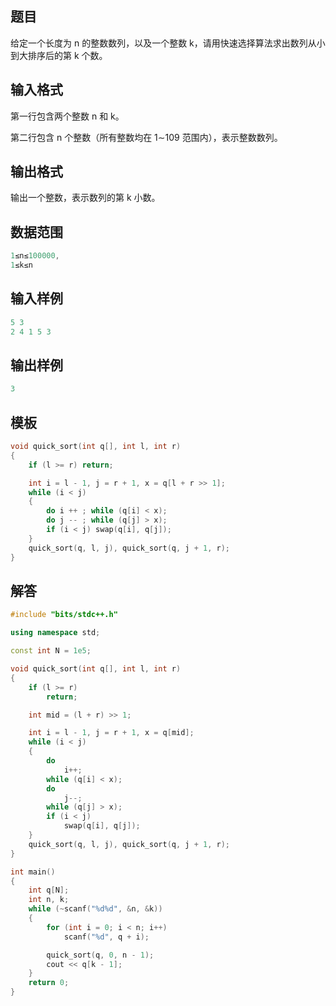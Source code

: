 ## **题目**
给定一个长度为 n 的整数数列，以及一个整数 k，请用快速选择算法求出数列从小到大排序后的第 k 个数。

## **输入格式**
第一行包含两个整数 n 和 k。

第二行包含 n 个整数（所有整数均在 1∼109 范围内），表示整数数列。

## **输出格式**
输出一个整数，表示数列的第 k 小数。

## **数据范围**
```c++
1≤n≤100000,
1≤k≤n
```
## **输入样例**
```c++
5 3
2 4 1 5 3
```

## **输出样例**
```c++
3
```

## **模板**
```c++
void quick_sort(int q[], int l, int r)
{
    if (l >= r) return;

    int i = l - 1, j = r + 1, x = q[l + r >> 1];
    while (i < j)
    {
        do i ++ ; while (q[i] < x);
        do j -- ; while (q[j] > x);
        if (i < j) swap(q[i], q[j]);
    }
    quick_sort(q, l, j), quick_sort(q, j + 1, r);
}
```

## **解答**
```c++
#include "bits/stdc++.h"

using namespace std;

const int N = 1e5;

void quick_sort(int q[], int l, int r)
{
    if (l >= r)
        return;

    int mid = (l + r) >> 1;

    int i = l - 1, j = r + 1, x = q[mid];
    while (i < j)
    {
        do
            i++;
        while (q[i] < x);
        do
            j--;
        while (q[j] > x);
        if (i < j)
            swap(q[i], q[j]);
    }
    quick_sort(q, l, j), quick_sort(q, j + 1, r);
}

int main()
{
    int q[N];
    int n, k;
    while (~scanf("%d%d", &n, &k))
    {
        for (int i = 0; i < n; i++)
            scanf("%d", q + i);

        quick_sort(q, 0, n - 1);
        cout << q[k - 1];
    }
    return 0;
}
```